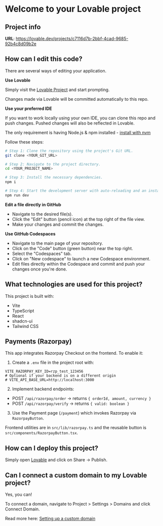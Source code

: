# Welcome to your Lovable project

## Project info

**URL**: https://lovable.dev/projects/c7116d7b-2bbf-4cad-9685-92b4c8d09b2e

## How can I edit this code?

There are several ways of editing your application.

**Use Lovable**

Simply visit the [Lovable Project](https://lovable.dev/projects/c7116d7b-2bbf-4cad-9685-92b4c8d09b2e) and start prompting.

Changes made via Lovable will be committed automatically to this repo.

**Use your preferred IDE**

If you want to work locally using your own IDE, you can clone this repo and push changes. Pushed changes will also be reflected in Lovable.

The only requirement is having Node.js & npm installed - [install with nvm](https://github.com/nvm-sh/nvm#installing-and-updating)

Follow these steps:

```sh
# Step 1: Clone the repository using the project's Git URL.
git clone <YOUR_GIT_URL>

# Step 2: Navigate to the project directory.
cd <YOUR_PROJECT_NAME>

# Step 3: Install the necessary dependencies.
npm i

# Step 4: Start the development server with auto-reloading and an instant preview.
npm run dev
```

**Edit a file directly in GitHub**

- Navigate to the desired file(s).
- Click the "Edit" button (pencil icon) at the top right of the file view.
- Make your changes and commit the changes.

**Use GitHub Codespaces**

- Navigate to the main page of your repository.
- Click on the "Code" button (green button) near the top right.
- Select the "Codespaces" tab.
- Click on "New codespace" to launch a new Codespace environment.
- Edit files directly within the Codespace and commit and push your changes once you're done.

## What technologies are used for this project?

This project is built with:

- Vite
- TypeScript
- React
- shadcn-ui
- Tailwind CSS

## Payments (Razorpay)

This app integrates Razorpay Checkout on the frontend. To enable it:

1. Create a `.env` file in the project root with:

```
VITE_RAZORPAY_KEY_ID=rzp_test_123456
# Optional if your backend is on a different origin
# VITE_API_BASE_URL=http://localhost:3000
```

2. Implement backend endpoints:

- POST `/api/razorpay/order` -> returns `{ orderId, amount, currency }`
- POST `/api/razorpay/verify` -> returns `{ valid: boolean }`

3. Use the Payment page (`/payment`) which invokes Razorpay via `RazorpayButton`.

Frontend utilities are in `src/lib/razorpay.ts` and the reusable button is `src/components/RazorpayButton.tsx`.

## How can I deploy this project?

Simply open [Lovable](https://lovable.dev/projects/c7116d7b-2bbf-4cad-9685-92b4c8d09b2e) and click on Share -> Publish.

## Can I connect a custom domain to my Lovable project?

Yes, you can!

To connect a domain, navigate to Project > Settings > Domains and click Connect Domain.

Read more here: [Setting up a custom domain](https://docs.lovable.dev/features/custom-domain#custom-domain)
